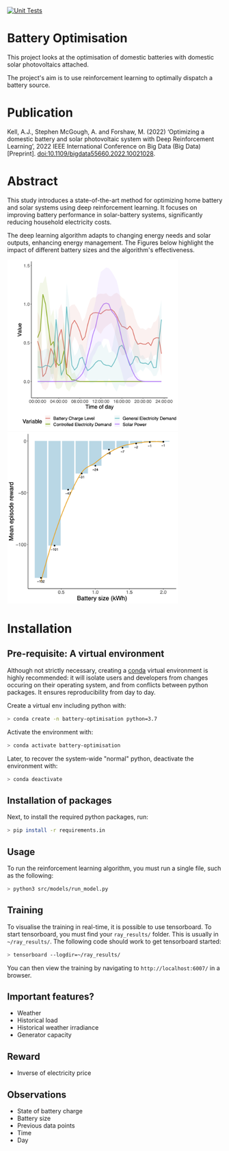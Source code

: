 [![Unit Tests](https://github.com/alexanderkell/battery-optimisation/actions/workflows/pytest.yaml/badge.svg)](https://github.com/alexanderkell/battery-optimisation/actions/workflows/pytest.yaml)

Battery Optimisation
==============================

This project looks at the optimisation of domestic batteries with domestic solar photovoltaics attached.

The project's aim is to use reinforcement learning to optimally dispatch a battery source.

Publication
===========
Kell, A.J., Stephen McGough, A. and Forshaw, M. (2022) ‘Optimizing a domestic battery and solar photovoltaic system with Deep Reinforcement Learning’, 2022 IEEE International Conference on Big Data (Big Data) [Preprint]. [doi:10.1109/bigdata55660.2022.10021028](https://doi.org/10.1109/bigdata55660.2022.10021028).

Abstract
========
This study introduces a state-of-the-art method for optimizing home battery and solar systems using deep reinforcement learning. It focuses on improving battery performance in solar-battery systems, significantly reducing household electricity costs. 

The deep learning algorithm adapts to changing energy needs and solar outputs, enhancing energy management. The Figures below highlight the impact of different battery sizes and the algorithm's effectiveness. 

<p float="left">
  <img src="/reports/figures/best_controller_plot.png" width="400" />
  <img src="/reports/figures/testing_barchat.png" width="400" /> 
</p>



Installation
============

Pre-requisite: A virtual environment
------------------------------------

Although not strictly necessary, creating a [conda](https://www.anaconda.com/what-is-anaconda/)
virtual environment is highly recommended: it will isolate users and developers from changes
occuring on their operating system, and from conflicts between python packages. It ensures
reproducibility from day to day.

Create a virtual env including python with:

```bash
> conda create -n battery-optimisation python=3.7
```

Activate the environment with:

```bash
> conda activate battery-optimisation
```

Later, to recover the system-wide "normal" python, deactivate the environment with:

```bash
> conda deactivate
```

Installation of packages
------------------------

Next, to install the required python packages, run:

```bash
> pip install -r requirements.in
```

Usage
-----

To run the reinforcement learning algorithm, you must run a single file, such as the following:

```bash
> python3 src/models/run_model.py   
```

Training
--------

To visualise the training in real-time, it is possible to use tensorboard. To start tensorboard, you must find your `ray_results/` folder. This is usually in `~/ray_results/`. The following code should work to get tensorboard started:

```bash
> tensorboard --logdir=~/ray_results/
```

You can then view the training by navigating to `http://localhost:6007/` in a browser.


Important features?
-------------------

- Weather
- Historical load
- Historical weather irradiance
- Generator capacity


Reward
------

- Inverse of electricity price 

Observations
------------

- State of battery charge
- Battery size
- Previous data points
- Time
- Day




